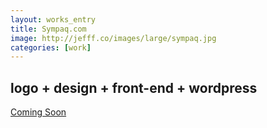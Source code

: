 ```yaml
---
layout: works_entry
title: Sympaq.com
image: http://jefff.co/images/large/sympaq.jpg
categories: [work]
---
```


<h2 data-icon="⚒">logo + design + front-end + wordpress</h2>

<a href="http://sympaq.com/" class="button" data-icon="✈">Coming Soon</a>